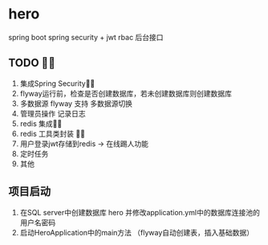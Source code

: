 # hero

spring boot spring security + jwt rbac 后台接口

## TODO 🎉🎉

1. 集成Spring Security🎉🎉
2. flyway运行前，检查是否创建数据库，若未创建数据库则创建数据库
3. 多数据源 flyway 支持 多数据源切换
4. 管理员操作 记录日志
5. redis 集成🎉🎉
6. redis 工具类封装 🎉🎉
7. 用户登录jwt存储到redis -> 在线踢人功能
8. 定时任务
9. 其他

## 项目启动

1. 在SQL server中创建数据库 hero 并修改application.yml中的数据库连接池的用户名密码
2. 启动HeroApplication中的main方法 （flyway自动创建表，插入基础数据）

